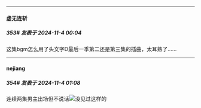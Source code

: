 ﻿
*****

####  虚无连斩  
##### 353#       发表于 2024-11-4 00:04

这集bgm怎么用了头文字D最后一季第二还是第三集的插曲，太耳熟了……


*****

####  nejiang  
##### 354#       发表于 2024-11-4 01:08

连续两集男主出场但不说话<img src="https://static.saraba1st.com/image/smiley/face2017/068.png" referrerpolicy="no-referrer">没见过这样的

